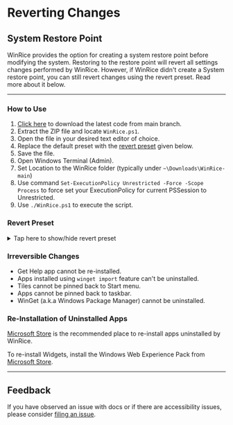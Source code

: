 # Reverting Changes

## System Restore Point

WinRice provides the option for creating a system restore point before modifying the system. Restoring to the restore point will revert all settings changes performed by WinRice. However, if WinRice didn't create a System restore point, you can still revert changes using the revert preset. Read more about it below.

---

### How to Use

1. [Click here](https://github.com/pratyakshm/WinRice/archive/refs/heads/main.zip) to download the latest code from main branch.
2. Extract the ZIP file and locate `WinRice.ps1`.
3. Open the file in your desired text editor of choice.
4. Replace the default preset with the [revert preset](https://github.com/pratyakshm/WinRice/blob/main/doc/Reverting-changes.md#revert-preset) given below.
5. Save the file.
6. Open Windows Terminal (Admin).
7. Set Location to the WinRice folder (typically under `~\Downloads\WinRice-main`)
8. Use command `Set-ExecutionPolicy Unrestricted -Force -Scope Process` to force set your ExecutionPolicy for current PSSession to Unrestricted.
9. Use `./WinRice.ps1` to execute the script.

### Revert Preset

<details><summary>Tap here to show/hide revert preset</summary>

```
# Revert preset
$tasks = @(
### Maintenance Tasks ### 
"WinRice",
"OSBuildInfo",
# "CreateSystemRestore",
"Activity",

### Apps & Features ###
#"AppsFeatures",
# "InstallVCLibs",
# "UninstallVCLibs",
#" InstallWinGet",
# "InstallNanaZip", 
"UninstallNanaZip",
#"WinGetImport",
#"Winstall",
"Winuninstall"
# "InstallHEVC", 
"UninstallHEVC"
# "EnableWSL", "Activity", 
"DisableWSL",
# "EnabledotNET3.5", "Activity", 
"DisabledotNET3.5",
# "EnableSandbox",
"DisableSandbox",
# "UninstallApps", "Activity", 
# "WebApps",
# "UnpinStartTiles", "Activity", 
# "UnpinAppsFromTaskbar", 
# "UninstallOneDrive", "Activity",
"InstallOneDrive",
# "UninstallFeatures", "Activity", 
"InstallFeatures", "Activity", 
"ChangesDone",

### Privacy ###
"PrivacySecurity",
# "DisableActivityHistory",	
"EnableActivityHistory",
# "DisableAdvertisingID",			
"EnableAdvertisingID",
# "DisableBackgroundApps",        
"EnableBackgroundApps",
# "DisableErrorReporting",
"EnableErrorReporting",
# "DisableFeedback",		       
"EnableFeedback",
# "DisableInkHarvesting",			
"EnableInkHarvesting",
# "DisableLangAccess",  		    
"EnableLangAccess",
# "DisableLocationTracking",      
"EnableLocationTracking",
# "DisableMapUpdates",			
"EnableMapsUpdates",
# "DisableSpeechRecognition",		
"EnableSpeechRecognition",
# "DisableSilentInstallApps",
"EnableSilentInstallApps",
# "HideSuggestedContentInSettings",
"ShowSuggestedContentInSettings",
# "HideSuggestedContentInStart",
"ShowSuggestedContentInStart",
# "DisableTailoredExperiences",	
"EnableTailoredExperiences",
# "DisableTelemetry",				
"EnableTelemetry",
# "EnableClipboard",				
"DisableClipboard",

### Security ###
 "AutoLoginPostUpdate", 		    
# "StayOnLockscreenPostUpdate",
# "DisableVBS",
# "EnableVBS",
#"DisableLogonCredential",
"EnableLogonCredential",
# "DisableLLMNR",
"EnableLLMNR",
# "EnableSEHOP",
"DisableSEHOP",
# "DisableWPAD",
"EnableWPAD",
# "EnableLSAProtection"
"DisableLSAProtection"
# "DisableScriptHost"
"EnableScriptHost"
# "DisableOfficeOLE",
"EnableOfficeOLE",
"ChangesDone",

### Tasks & Services ###
"TasksServices",
"DisableStorageSense",		   
# "EnableStorageSense",
"DisableReserves",	   
# "EnableReserves",
# "DisableAutoplay",             
"EnableAutoplay",
# "DisableAutorun",              
"EnableAutorun",
# "DisableHibernation",
# "EnableHibernation",
# "BIOSTimeUTC",              
"BIOSTimeLocal",
# "EnableNumLock",			   
"DisableNumLock",
# "DisableServices",			   
"EnableServices",
# "DisableTasks",				   
"DisableTasks",
# "SetupWindowsUpdate",		   
"ResetWindowsUpdate",
# "EnablePowerdownAfterShutdown",
"DisablePowerdownAfterShutdown",
"ChangesDone",

### Windows Explorer ###
"PrintExplorerChanges",
# "EnablePrtScrToSnip",		   
"DisablePrtScrSnip",
# "ShowExtensions",
"HideExtensions",
# "HideRecentFilesInQuickAccess",
"ShowRecentFilesInQuickAccess",
# "DisableStickyKeys",           
"EnableStickyKeys",
# "SetExplorerThisPC",           
"SetExplorerQuickAccess",
# "Hide3DObjects",      		   
"Restore3DObjects",
# "HideSearch",			   
"RestoreSearch"
# "HideTaskView",                
"RestoreTaskView",
# "HideCortana",			       
"RestoreCortana",
# "HideMeetNow",				   
"RestoreMeetNow",
# "HideNI",		   
"RestoreNI",  (News and Interests)
# "HideWidgets",
"RestoreWidgets",
# "HideChat",
"RestoreChat",
"ChangesDone",

###  Tasks after successful run ###
"Activity",
"Success"
)
```

</details>

### Irreversible Changes

- Get Help app cannot be re-installed.
- Apps installed using `winget import` feature can't be uninstalled.
- Tiles cannot be pinned back to Start menu.
- Apps cannot be pinned back to taskbar.
- WinGet (a.k.a Windows Package Manager) cannot be uninstalled.

### Re-Installation of Uninstalled Apps

[Microsoft Store](ms-windows-store:) is the recommended place to re-install apps uninstalled by WinRice.  

To re-install Widgets, install the Windows Web Experience Pack from [Microsoft Store](https://www.microsoft.com/store/productId/9MSSGKG348SP).


---

## Feedback

If you have observed an issue with docs or if there are accessibility issues, please consider [filing an issue](https://github.com/pratyakshm/WinRice/issues/new?assignees=pratyakshm&labels=Issue-Docs&template=doc_issue.yaml&title=Docs+issue%3A+).
